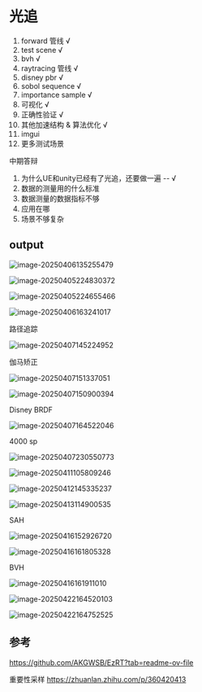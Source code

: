 # 光追

1. forward 管线 √
2. test scene √
3. bvh √
4. raytracing 管线 √
5. disney pbr √
6. sobol sequence √
7. importance sample √
8. 可视化 √
9. 正确性验证 √
10. 其他加速结构 & 算法优化 √
11. imgui
12. 更多测试场景



中期答辩

1. 为什么UE和unity已经有了光追，还要做一遍 -- √
2. 数据的测量用的什么标准
3. 数据测量的数据指标不够
4. 应用在哪
5. 场景不够复杂



## output



![image-20250406135255479](img/image-20250406135255479.png)



![image-20250405224830372](img/image-20250405224830372.png)



![image-20250405224655466](img/image-20250405224655466.png)





![image-20250406163241017](img/image-20250406163241017.png)



路径追踪

![image-20250407145224952](img/image-20250407145224952.png)



伽马矫正

![image-20250407151337051](img/image-20250407151337051.png)

![image-20250407150900394](img/image-20250407150900394.png)



Disney BRDF

![image-20250407164522046](/img/sphere.png)



4000 sp

![image-20250407230550773](img/image-20250407230550773.png)





![image-20250411105809246](img/image-20250411105809246.png)





![image-20250412145335237](img/image-20250412145335237.png)



![image-20250413114900535](img/image-20250413114900535.png)









SAH

![image-20250416152926720](img/image-20250416152926720.png)





![image-20250416161805328](img/image-20250416161805328.png)



BVH

![image-20250416161911010](img/image-20250416161911010.png)





![image-20250422164520103](img/image-20250422164520103.png)



![image-20250422164752525](img/image-20250422164752525.png)



## 参考

https://github.com/AKGWSB/EzRT?tab=readme-ov-file

重要性采样  https://zhuanlan.zhihu.com/p/360420413